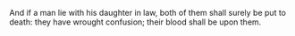 And if a man lie with his daughter in law, both of them shall surely be put to death: they have wrought confusion; their blood shall be upon them.
